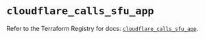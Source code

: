 # `cloudflare_calls_sfu_app`

Refer to the Terraform Registry for docs: [`cloudflare_calls_sfu_app`](https://registry.terraform.io/providers/cloudflare/cloudflare/5.5.0/docs/resources/calls_sfu_app).

